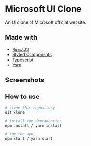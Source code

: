 # Microsoft UI Clone

An UI clone of Microsoft official website.

## Made with

* [ReactJS](https://reactjs.org/)
* [Styled Components](https://styled-components.com/)
* [Typescript](https://www.typescriptlang.org/)
* [Yarn](https://yarnpkg.com/)

## Screenshots



## How to use

```bash
# clone this repository
git clone 

# install the dependencies
npm install / yarn install

# run the app
npm start / yarn start
```